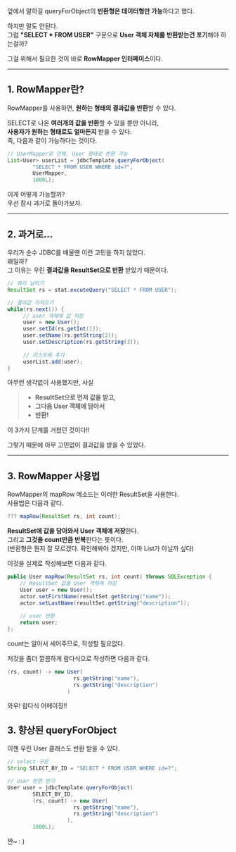 
앞에서 말하길 queryForObject의 **반환형은 데이터형만 가능**하다고 했다.

하지만 말도 안된다.  
그럼 **"SELECT * FROM USER"** 구문으로 **User 객체 자체를 반환받는건 포기**해야 하는걸까?

그걸 위해서 필요한 것이 바로 **RowMapper 인터페이스**이다.

---

## 1. RowMapper란?

RowMapper를 사용하면, **원하는 형태의 결과값을 반환**할 수 있다.

SELECT로 나온 **여러개의 값을 반환**할 수 있을 뿐만 아니라,  
**사용자가 원하는 형태로도 얼마든지** 받을 수 있다.  
즉, 다음과 같이 가능하다는 것이다.

```java
// UserMapper로 인해, User 형태로 반환 가능
List<User> userList = jdbcTemplate.queryForObject(
        "SELECT * FROM USER WHERE id=?",
        UserMapper,
        1000L);
```

이게 어떻게 가능할까?  
우선 잠시 과거로 돌아가보자.

---

## 2. 과거로...

우리가 순수 JDBC를 배울땐 이런 고민을 하지 않았다.  
왜일까?  
그 이유는 우린 **결과값을 ResultSet으로 반환** 받았기 때문이다.

```java
// 쿼리 날리기
ResultSet rs = stat.excuteQuery("SELECT * FROM USER");

// 결과값 가져오기
while(rs.next()) {
     // user 객체에 값 저장
     user = new User();
     user.setId(rs.getInt(1));
     user.setName(rs.getString(2));
     user.setDescription(rs.getString(3));
     
     // 리스트에 추가
     userList.add(user);
}
```

아무런 생각없이 사용했지만, 사실

> - **ResultSet으로 먼저 값을 받고,**
> - **그다음 User 객체에 담아서**
> - **반환!**

이 3가지 단계를 거쳤던 것이다!!

그렇기 때문에 아무 고민없이 결과값을 받을 수 있었다.

---

## 3. RowMapper 사용법

RowMapper의 mapRow 메소드는 이러한 ResultSet을 사용한다.  
사용법은 다음과 같다.

```java
??? mapRow(ResultSet rs, int count);
```

**ResultSet에 값을 담아와서 User 객체에 저장**한다.  
그리고 **그것을 count만큼 반복**한다는 뜻이다.  
(반환형은 뭔지 잘 모르겠다. 확인해봐야 겠지만, 아마 List가 아닐까 싶다)

이것을 실제로 작성해보면 다음과 같다.

```java
public User mapRow(ResultSet rs, int count) throws SQLException {
    // ResultSet 값을 User 객체에 저장
    User user = new User();
    actor.setFirstName(resultSet.getString("name"));
    actor.setLastName(resultSet.getString("description"));
    
    // user 반환
    return user;
};
```

count는 알아서 세어주므로, 작성할 필요없다.

저것을 좀더 깔끔하게 람다식으로 작성하면 다음과 같다.

```java
(rs, count) -> new User(
                     rs.getString("name"),
                     rs.getString("description")
                   )
```

와우! 람다식 어메이징!!

## 3. 향상된 queryForObject

이젠 우린 User 클래스도 반환 받을 수 있다.

```java
// select 구문
String SELECT_BY_ID = "SELECT * FROM USER WHERE id=?";

// user 반환 받기
User user = jdbcTemplate.queryForObject(
        SELECT_BY_ID,
        (rs, count) -> new User(
                     rs.getString("name"),
                     rs.getString("description")
                   ),
        1000L);
```

짠~ : )